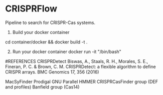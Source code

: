 # CRISPRFlow

Pipeline to search for CRISPR-Cas systems.

1) Build your docker container

cd container/docker && docker build -t <TAG> .

2) Run your docker container
docker run -it <TAG> "/bin/bash"

#REFERENCES
CRISPRDetect
Biswas, A., Staals, R. H., Morales, S. E., Fineran, P. C. & Brown, C. M. CRISPRDetect: a flexible algorithm to define CRISPR arrays. BMC Genomics 17, 356 (2016)

MacSyFinder
Prodigal
GNU Parallel
HMMER
CRISPRCasFinder group (DEF and profiles)
Banfield group (Cas14)
